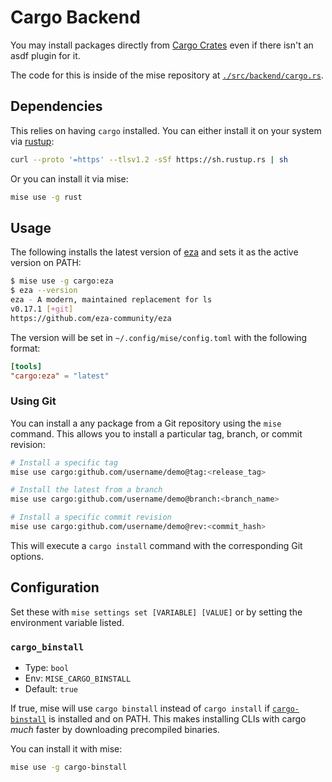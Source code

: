 # Cargo Backend

You may install packages directly from [Cargo Crates](https://crates.io/) even if there
isn't an asdf plugin for it.

The code for this is inside of the mise repository at [`./src/backend/cargo.rs`](https://github.com/jdx/mise/blob/main/src/backend/cargo.rs).

## Dependencies

This relies on having `cargo` installed. You can either install it on your
system via [rustup](https://rustup.rs/):

```sh
curl --proto '=https' --tlsv1.2 -sSf https://sh.rustup.rs | sh
```

Or you can install it via mise:

```sh
mise use -g rust
```

## Usage

The following installs the latest version of [eza](https://crates.io/crates/eza) and
sets it as the active version on PATH:

```sh
$ mise use -g cargo:eza
$ eza --version
eza - A modern, maintained replacement for ls
v0.17.1 [+git]
https://github.com/eza-community/eza
```

The version will be set in `~/.config/mise/config.toml` with the following format:

```toml
[tools]
"cargo:eza" = "latest"
```

### Using Git

You can install a any package from a Git repository using the `mise` command. This allows you to install a particular tag, branch, or commit revision:

```sh
# Install a specific tag
mise use cargo:github.com/username/demo@tag:<release_tag>

# Install the latest from a branch
mise use cargo:github.com/username/demo@branch:<branch_name>

# Install a specific commit revision
mise use cargo:github.com/username/demo@rev:<commit_hash>
```

This will execute a `cargo install` command with the corresponding Git options.

## Configuration

Set these with `mise settings set [VARIABLE] [VALUE]` or by setting the environment variable listed.

### `cargo_binstall`

- Type: `bool`
- Env: `MISE_CARGO_BINSTALL`
- Default: `true`

If true, mise will use `cargo binstall` instead of `cargo install` if
[`cargo-binstall`](https://crates.io/crates/cargo-binstall) is installed and on PATH.
This makes installing CLIs with cargo _much_ faster by downloading precompiled binaries.

You can install it with mise:

```sh
mise use -g cargo-binstall
```
